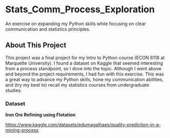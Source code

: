 # Stats_Comm_Process_Exploration
An exercise on expanding my Python skills while focusing on clear communication and statistics principles. 

## About This Project
This project was a final project for my Intro to Python course (ECON 6118 at Marquette University). I found a dataset on Kaggle that seemed interesting from a process standpoint, so I dove into the topic. Although I went above and beyond the project requirements, I had fun with this exercise. This was a great way to advance my Python skills, hone my communication abilities, and (try my best to) recall my statistics courses from undergraduate studies. 

### Dataset
**Iron Ore Refining using Flotation**

https://www.kaggle.com/datasets/edumagalhaes/quality-prediction-in-a-mining-process
